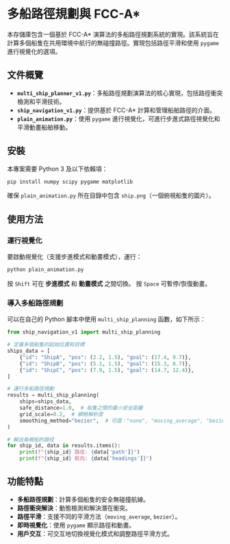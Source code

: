 # 多船路徑規劃與 FCC-A*

本存儲庫包含一個基於 FCC-A* 演算法的多船路徑規劃系統的實現。該系統旨在計算多個船隻在共用環境中航行的無碰撞路徑。實現包括路徑平滑和使用 `pygame` 進行視覺化的選項。

## 文件概覽

- **`multi_ship_planner_v1.py`**：多船路徑規劃演算法的核心實現，包括路徑衝突檢測和平滑技術。
- **`ship_navigation_v1.py`**：提供基於 FCC-A* 計算和管理船舶路徑的介面。
- **`plain_animation.py`**：使用 `pygame` 進行視覺化，可進行步進式路徑視覺化和平滑動畫船舶移動。

## 安裝

本專案需要 Python 3 及以下依賴項：

```sh
pip install numpy scipy pygame matplotlib
```

確保 `plain_animation.py` 所在目錄中包含 `ship.png`（一個俯視船隻的圖片）。

## 使用方法

### 運行視覺化

要啟動視覺化（支援步進模式和動畫模式），運行：

```sh
python plain_animation.py
```

按 `Shift` 可在 **步進模式** 和 **動畫模式** 之間切換。
按 `Space` 可暫停/恢復動畫。

### 導入多船路徑規劃

可以在自己的 Python 腳本中使用 `multi_ship_planning` 函數，如下所示：

```python
from ship_navigation_v1 import multi_ship_planning

# 定義多個船隻的起始位置和目標
ships_data = [
    {"id": "ShipA", "pos": (2.2, 1.5), "goal": (17.4, 9.7)},
    {"id": "ShipB", "pos": (5.1, 1.5), "goal": (15.3, 8.7)},
    {"id": "ShipC", "pos": (7.9, 1.5), "goal": (14.7, 12.4)},
]

# 運行多船路徑規劃
results = multi_ship_planning(
    ships=ships_data,
    safe_distance=1.0,  # 船隻之間的最小安全距離
    grid_scale=0.2,  # 網格解析度
    smoothing_method="bezier",  # 可選："none", "moving_average", "bezier"
)

# 輸出每艘船的路徑
for ship_id, data in results.items():
    print(f"{ship_id} 路徑: {data['path']}")
    print(f"{ship_id} 航向: {data['headings']}")
```

## 功能特點

- **多船路徑規劃**：計算多個船隻的安全無碰撞航線。
- **路徑衝突解決**：動態檢測和解決潛在衝突。
- **路徑平滑**：支援不同的平滑方法（`moving_average`, `bezier`）。
- **即時視覺化**：使用 `pygame` 顯示路徑和動畫。
- **用戶交互**：可交互地切換視覺化模式和調整路徑平滑方式。


